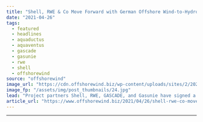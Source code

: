 ```yaml
---
title: "Shell, RWE & Co Move Forward with German Offshore Wind-to-Hydrogen Project"
date: "2021-04-26"
tags: 
  - featured
  - headlines
  - aquaductus
  - aquaventus
  - gascade
  - gasunie
  - rwe
  - shell
  - offshorewind
source: "offshorewind"
image_url: "https://cdn.offshorewind.biz/wp-content/uploads/sites/2/2021/04/26131009/Shell-RWE-Co-Move-Forward-with-German-Offshore-Wind-to-Hydrogen-Project.jpg"
image_fp: "/assets/img/post_thumbnails/24.jpg"
lead: "Project partners Shell, RWE, GASCADE, and Gasunie have signed a declaration of intent to"
article_url: "https://www.offshorewind.biz/2021/04/26/shell-rwe-co-move-forward-with-german-offshore-wind-to-hydrogen-project/"
---
```


---
